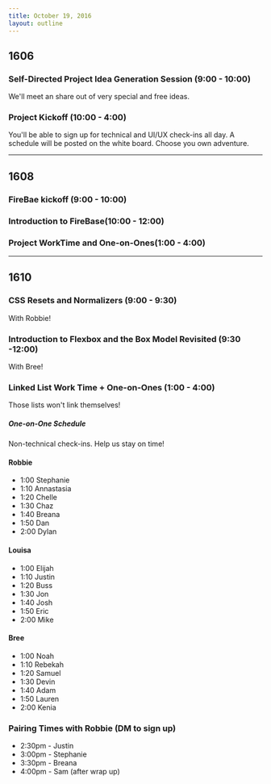 ```yaml
---
title: October 19, 2016
layout: outline
---
```


## 1606

### Self-Directed Project Idea Generation Session (9:00 - 10:00)

We'll meet an share out of very special and free ideas.

### Project Kickoff (10:00 - 4:00)

You'll be able to sign up for technical and UI/UX check-ins all day. A schedule will be posted on the white board. Choose you own adventure.

***

## 1608

### FireBae kickoff (9:00 - 10:00)


### Introduction to FireBase(10:00 - 12:00)

### Project WorkTime and One-on-Ones(1:00 - 4:00)


***

## 1610

### CSS Resets and Normalizers (9:00 - 9:30)

With Robbie!

### Introduction to Flexbox and the Box Model Revisited (9:30 -12:00)

With Bree!

### Linked List Work Time + One-on-Ones (1:00 - 4:00)

Those lists won't link themselves!

##### One-on-One Schedule

Non-technical check-ins. Help us stay on time!

#### Robbie

- 1:00 Stephanie
- 1:10 Annastasia
- 1:20 Chelle
- 1:30 Chaz
- 1:40 Breana
- 1:50 Dan
- 2:00 Dylan

#### Louisa

- 1:00 Elijah
- 1:10 Justin
- 1:20 Buss
- 1:30 Jon
- 1:40 Josh
- 1:50 Eric
- 2:00 Mike

#### Bree

- 1:00 Noah
- 1:10 Rebekah
- 1:20 Samuel
- 1:30 Devin
- 1:40 Adam
- 1:50 Lauren
- 2:00 Kenia

### Pairing Times with Robbie (DM to sign up)

* 2:30pm - Justin
* 3:00pm - Stephanie
* 3:30pm - Breana
* 4:00pm - Sam (after wrap up)
